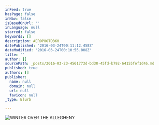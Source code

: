 ```yaml
---
inFeed: true
hasPage: false
inNav: false
isBasedOnUrl: ''
inLanguage: null
starred: false
keywords: []
description: AEROPHOTO360
datePublished: '2016-03-24T00:11:12.458Z'
dateModified: '2016-03-24T00:10:55.808Z'
title: ''
author: []
sourcePath: _posts/2016-03-23-4561773d-bd30-45fd-b792-64155fef1d46.md
published: true
authors: []
publisher:
  name: null
  domain: null
  url: null
  favicon: null
_type: Blurb

---
```

![WINTER OVER THE ALLEGHENY](https://s3-us-west-2.amazonaws.com/the-grid-img/p/08c27abd8befadd8902322f9046f32c7c0fe5695.jpg)